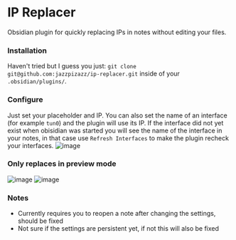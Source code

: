 # IP Replacer
Obsidian plugin for quickly replacing IPs in notes without editing your files.
### Installation
Haven't tried but I guess you just:
`git clone git@github.com:jazzpizazz/ip-replacer.git` inside of your `.obsidian/plugins/`.

### Configure
Just set your placeholder and IP. You can also set the name of an interface (for example `tun0`) and the plugin
will use its IP. If the interface did not yet exist when obisidian was started you will see the name of the interface in your notes,
in that case use `Refresh Interfaces` to make the plugin recheck your interfaces.
![image](https://github.com/user-attachments/assets/413a4ef2-b0f1-4a89-bc95-07b02f37685b)

### Only replaces in preview mode
![image](https://github.com/user-attachments/assets/0c69c7e9-3955-44aa-a488-a430977b942b)
![image](https://github.com/user-attachments/assets/62ea5fda-58e5-4518-a191-fa530fd71a07)
### Notes
- Currently requires you to reopen a note after changing the settings, should be fixed
- Not sure if the settings are persistent yet, if not this will also be fixed
